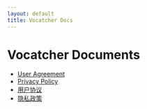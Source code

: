 ```yaml
---
layout: default
title: Vocatcher Docs
---
```


# Vocatcher Documents

- [User Agreement](/document-support/agreement-en/)
- [Privacy Policy](/document-support/privacy-en/)
- [用户协议](/document-support/agreement-zh/)
- [隐私政策](/document-support/privacy-zh/)

